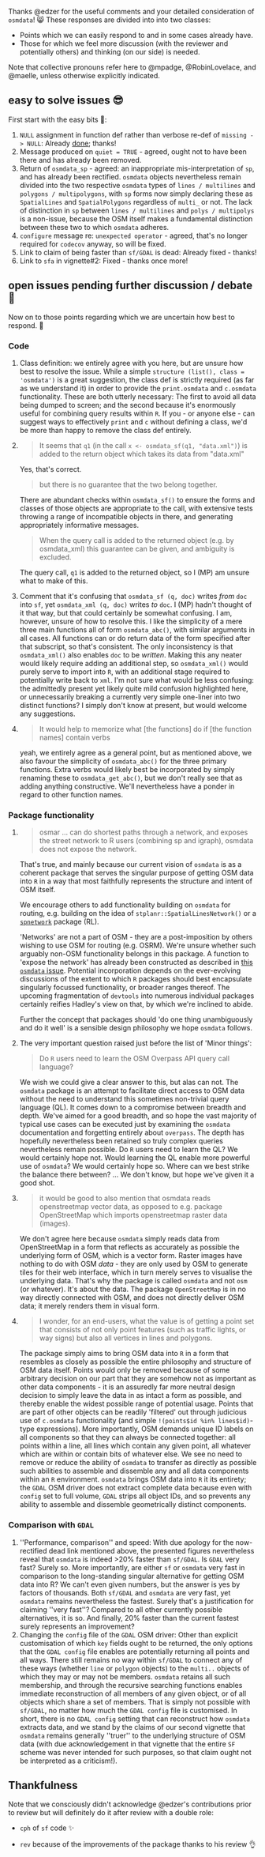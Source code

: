 Thanks @edzer for the useful comments and your detailed consideration of
`osmdata`! :smile_cat: These responses are divided into into two classes:

- Points which we
can easily respond to and in some cases already have.
- Those for which we feel more discussion (with the reviewer and potentially others) and thinking (on our side) is needed.

Note that collective pronouns refer here to @mpadge, @RobinLovelace, and
@maelle, unless otherwise explicitly indicated.

## easy to solve issues :sunglasses:

First start with the easy bits :cake::

1. `NULL` assignment in function def rather than verbose re-def of `missing ->
   NULL`: Already [done](https://github.com/osmdatar/osmdata/commit/b0d304c7722553fdb983d242c6032b1875a74d4f); thanks!
3. Message produced on `quiet = TRUE` - agreed, ought not to have been there and
   has already been removed.
4. Return of `osmdata_sp` - agreed: an inappropriate
   mis-interpretation of `sp`, and has already been rectified.  `osmdata`
   objects nevertheless remain divided into the two respective `osmdata` types
   of `lines / multilines` and `polygons / multipolygons`, with `sp` forms now
   simply declaring these as `SpatialLines` and `SpatialPolygons` regardless of
   `multi_` or not. The lack of distinction in `sp` between `lines / multilines`
   and `polys / multipolys` is a non-issue, because the OSM itself makes a
   fundamental distinction between these two to which `osmdata` adheres.
5. `configure` message re: `unexpected operator` - agreed, that's no longer
   required for `codecov` anyway, so will be fixed.
6. Link to claim of being faster than `sf/GDAL` is dead: Already fixed - thanks!
7. Link to `sfa` in vignette#2: Fixed - thanks once more!

## open issues pending further discussion / debate :construction_worker:

Now on to those points regarding which we are uncertain how best to respond. :chestnut:

### Code 

1. Class definition: we entirely agree with you here, but are unsure how best to
   resolve the issue. While a simple `structure (list(), class = 'osmdata')` is
   a great suggestion, the class def is strictly required (as far as we
   understand it) in order to provide the `print.osmdata` and `c.osmdata`
   functionality. These are both utterly necessary: The first to avoid all data
   being dumped to screen; and the second because it's enormously useful for
   combining query results within `R`. If you - or anyone else - can suggest
   ways to effectively `print` and `c` without defining a class, we'd be more
   than happy to remove the class def entirely.
   
2. 
   > It seems that `q1` (in the call `x <- osmdata_sf(q1, "data.xml")`) is added
      to the return object which takes its data from "data.xml" 

   Yes, that's correct.
   > but there is no guarantee that the two belong together.

   There are abundant checks within `osmdata_sf()` to ensure the forms and
   classes of those objects are appropriate to the call, with extensive tests
   throwing a range of incompatible objects in there, and generating
   appropriately informative messages. 
   
   > When the query call is added to the returned object
   (e.g. by osmdata_xml) this guarantee can be given, and ambiguity is excluded.
   
   The query call, `q1` is added to the returned object, so I (MP) am unsure
   what to make of this.
   
3. Comment that it's confusing that `osmdata_sf (q, doc)` writes *from* `doc` into
   `sf`, yet `osmdata_xml (q, doc)` writes *to* `doc`. I (MP) hadn't
   thought of it that way, but that could certainly be somewhat confusing. I am,
   however, unsure of how to resolve this. I like the simplicity of a mere three
   main functions all of form `osmdata_abc()`, with similar arguments in all
   cases. All functions can or do return data of the form specified after that
   subscript, so that's consistent. The only inconsistency is that
   `osmdata_xml()` also enables `doc` to be *written*. Making this any neater
   would likely require adding an additional step, so `osmdata_xml()` would
   purely serve to import into `R`, with an additional stage required to
   potentially write back to `xml`. I'm not sure what would be less confusing:
   the admittedly present yet likely quite mild confusion highlighted here, or
   unnecessarily breaking a currently very simple one-liner into two distinct
   functions? I simply don't know at present, but would welcome any suggestions.
4. 
   > It would help to memorize what [the functions] do if [the function names]
   contain verbs
   
   yeah, we entirely agree as a general point, but as mentioned above, we also
   favour the simplicity of `osmdata_abc()` for the three primary functions.
   Extra verbs would likely best be incorporated by simply renaming these to
   `osmdata_get_abc()`, but we don't really see that as adding anything
   constructive. We'll nevertheless have a ponder in regard to other function
   names.



### Package functionality


1.
   > osmar ... can do shortest paths through a network, and
   exposes the street network to R users (combining sp and igraph), osmdata does
   not expose the network.

   That's true, and mainly because our current vision of `osmdata` is as a
   coherent package that serves the singular purpose of getting OSM data into
   `R` in a way that most faithfully represents the structure and intent of OSM
   itself.
   
   We encourage others to add functionality building on `osmdata` for routing,
   e.g. building on the idea of `stplanr::SpatialLinesNetwork()` or a
   [`spnetwork`](https://github.com/edzer/spnetwork) package (RL).
   
   'Networks' are not a part of OSM - they are a post-imposition by
   others wishing to use OSM for routing (e.g. OSRM). We're unsure
   whether such arguably non-OSM functionality belongs in this package. A
   function to 'expose the network' has already been constructed as described in
   [this `osmdata` issue](https://github.com/osmdatar/osmdata/issues/39).
   Potential incorporation depends on the ever-evolving discussions of the
   extent to which `R` packages should best encapsulate singularly focussed
   functionality, or broader ranges thereof. The upcoming fragmentation of
   `devtools` into numerous individual packages certainly reifies Hadley's
   view on that, by which we're inclined to abide.
   
   Further the concept that packages should 'do one thing unambiguously and
   do it well' is a sensible design philosophy we hope `osmdata` follows.
   
2. The very important question raised just before the list of 'Minor things':
   > Do `R` users need to learn the OSM Overpass API query call language?
   
   We wish we could give a clear answer to this, but alas can not. The `osmdata`
   package is an attempt to facilitate direct access to OSM data without the
   need to understand this sometimes non-trivial query language (QL). It comes
   down to a compromise between breadth and depth. We've aimed for a good
   breadth, and so hope the vast majority of typical use cases can be executed
   just by examining the `osmdata` documentation and forgetting entirely about
   `overpass`. The depth has hopefully nevertheless been retained so truly
   complex queries nevertheless remain possible. Do `R` users need to learn the
   QL? We would certainly hope not. Would learning the QL enable more powerful
   use of `osmdata`? We would certainly hope so. Where can we best strike the
   balance there between? ... We don't know, but hope we've given it a good shot.
  
3. 
   > it would be good to also mention that osmdata reads openstreetmap vector
    data, as opposed to e.g. package OpenStreetMap which imports openstreetmap
    raster data (images).

   We don't agree here because `osmdata` simply reads data from OpenStreetMap in
   a form that reflects as accurately as possible the underlying form of OSM,
   which is a vector form. Raster images have nothing to do with OSM *data* -
   they are only used by OSM to generate tiles for their web interface, which in
   turn merely serves to visualise the underlying data.  That's why the
   package is called `osmdata` and not `osm` (or whatever). It's about the
   data. The package `OpenStreetMap` is in no way directly connected with
   OSM, and does not directly deliver OSM data; it merely renders them in
   visual form.

4. 
   > I wonder, for an end-users, what the value is of getting a point set that
   consists of not only point features (such as traffic lights, or way signs)
   but also all vertices in lines and polygons. 

   The package simply aims to bring OSM data into `R` in a form that resembles as
closely as possible the entire philosophy and structure of OSM data itself.
Points would only be removed because of some arbitrary decision on our part that
they are somehow not as important as other data components - it is an assuredly
far more neutral design decision to simply leave the data in as intact a form as
possible, and thereby enable the widest possible range of potential usage. Points
that are part of other objects can be readily 'filtered' out through judicious
use of `c.osmdata` functionality (and simple `!(points$id %in% lines$id)`-type
expressions). More importantly, OSM demands unique ID labels on all components
so that they can always be connected together: all points within a line, all
lines which contain any given point, all whatever which are within or contain
bits of whatever else.  We see no need to remove or reduce the ability of
`osmdata` to transfer as directly as possible such abilities to assemble and
dissemble any and all data components within an `R` environment.  `osmdata`
brings OSM data into `R` it its entirety; the `GDAL` OSM driver does not extract
complete data because even with `config` set to full volume, `GDAL` strips all
object IDs, and so prevents any ability to assemble and dissemble geometrically
distinct components.

### Comparison with `GDAL`

1. ''Performance, comparison'' and speed: With due apology for the now-rectified
dead link mentioned above, the presented figures nevertheless reveal that
`osmdata` is indeed >20% faster than `sf/GDAL`. Is `GDAL` very fast? Surely so.
More importantly, are either `sf` or `osmdata` very fast in comparison to the
long-standing singular alternative for getting OSM data into R? We can't even
given numbers, but the answer is yes by factors of thousands. Both `sf/GDAL` and
`osmdata` are very fast, yet `osmdata` remains nevertheless the fastest. Surely
that's a justification for claiming ''very fast''? Compared to all other
currently possible alternatives, it is so. And finally, 20% faster than the
current fastest surely represents an improvement?
8. Changing the `config` file of the `GDAL` OSM driver:
Other than explicit customisation of which `key` fields ought to be returned,
the only options that the `GDAL config` file enables are potentially
returning all points and all ways. There still remains no way within
`sf/GDAL` to connect any of these ways (whether `line` or `polygon` objects)
to the `multi..` objects of which they may or may not be members. `osmdata`
retains all such membership, and through the recursive searching functions
enables immediate reconstruction of all members of any given object, or of
all objects which share a set of members. That is simply not possible with
`sf/GDAL`, no matter how much the `GDAL config` file is customised. In short,
there is no `GDAL config` setting that can reconstruct how `osmdata` extracts
data, and we stand by the claims of our second vignette that `osmdata` remains
generally ''truer'' to the underlying structure of OSM data (with due
acknowledgement in that vignette that the entire `SF` scheme was never intended
for such purposes, so that claim ought not be interpreted as a criticism!).

## Thankfulness

Note that we consciously didn't acknowledge @edzer's contributions prior to review but will definitely do it after review with a double role:

* `cph` of `sf` code :sparkles:

* `rev` because of the improvements of the package thanks to his review :ok_hand:
